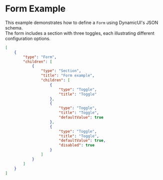 # Form Example

This example demonstrates how to define a `Form` using DynamicUI's JSON schema.  
The form includes a section with three toggles, each illustrating different configuration options.

```json
[
    {
        "type": "Form",
        "children": [
            {
                "type": "Section",
                "title": "Form example",
                "children": [
                    {
                        "type": "Toggle",
                        "title": "Toggle"
                    },
                    {
                        "type": "Toggle",
                        "title": "Toggle",
                        "defaultValue": true
                    },
                    {
                        "type": "Toggle",
                        "title": "Toggle",
                        "defaultValue": true,
                        "disabled": true
                    }
                ]
            }
        ]
    }
]
```